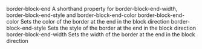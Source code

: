 border-block-end
    A shorthand property for border-block-end-width, border-block-end-style and border-block-end-color
border-block-end-color
    Sets the color of the border at the end in the block direction
border-block-end-style
    Sets the style of the border at the end in the block direction
border-block-end-width
    Sets the width of the border at the end in the block direction
